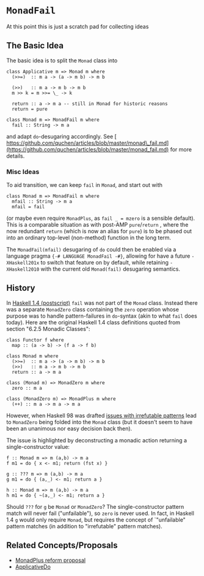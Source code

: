 


# `MonadFail`



At this point this is just a scratch pad for collecting ideas


## The Basic Idea



The basic idea is to split the `Monad` class into


```
class Applicative m => Monad m where
  (>>=)  :: m a -> (a -> m b) -> m b

  (>>)   :: m a -> m b -> m b
  m >> k = m >>= \_ -> k 

  return :: a -> m a -- still in Monad for historic reasons
  return = pure

class Monad m => MonadFail m where
  fail :: String -> m a
```


and adapt `do`-desugaring accordingly.
See [
https://github.com/quchen/articles/blob/master/monad\_fail.md](https://github.com/quchen/articles/blob/master/monad_fail.md) for more details.


### Misc Ideas



To aid transition, we can keep `fail` in `Monad`, and start out with


```
class Monad m => MonadFail m where
  mfail :: String -> m a
  mfail = fail
```


(or maybe even require `MonadPlus`, as `fail _ = mzero` is a sensible default). This is a comparable situation as  with post-AMP `pure`/`return` , where the now redundant `return` (which is now an alias for `pure`) is to be phased out into an ordinary top-level (non-method) function in the long term.



The `MonadFail(mfail)` desugaring of `do` could then be enabled via a language pragma `{-# LANGUAGE MonadFail -#}`, allowing for have a future `-XHaskell201x` to switch that feature on by default, while retaining `-XHaskell2010` with the current old `Monad(fail)` desugaring semantics.


## History



In [
Haskell 1.4 (postscript)](http://haskell.org/definition/haskell-report-1.4.ps.gz) `fail` was not part of the `Monad` class. Instead there was a separate `MonadZero` class containing the `zero` operation whose purpose was to handle pattern-failures in `do`-syntax (akin to what `fail` does today). Here are the original Haskell 1.4 class definitions quoted from section "6.2.5 Monadic Classes":


```
class Functor f where
  map :: (a -> b) -> (f a -> f b)

class Monad m where
  (>>=)  :: m a -> (a -> m b) -> m b
  (>>)   :: m a -> m b -> m b
  return :: a -> m a

class (Monad m) => MonadZero m where
  zero :: m a

class (MonadZero m) => MonadPlus m where
  (++) :: m a -> m a -> m a
```


However, when Haskell 98 was drafted [
issues with irrefutable patterns](http://marc.info/?l=haskell&m=66622011823641)  lead to `MonadZero` being folded into the `Monad` class (but it doesn't seem to have been an unanimous nor easy decision back then).



The issue is highlighted by deconstructing a monadic action returning a single-constructor value:


```
f :: Monad m => m (a,b) -> m a
f m1 = do { x <- m1; return (fst x) }

g :: ??? m => m (a,b) -> m a
g m1 = do { (a,_) <- m1; return a }

h :: Monad m => m (a,b) -> m a
h m1 = do { ~(a,_) <- m1; return a }
```


Should `???` for `g` be `Monad` or `MonadZero`? The single-constructor pattern match will never fail ("unfailable"), so `zero` is never used. In fact, in Haskell 1.4 `g` would only require `Monad`, but requires the concept of \`"unfailable" pattern matches (in addition to "irrefutable" pattern matches).


## Related Concepts/Proposals


- [
  MonadPlus reform proposal](https://wiki.haskell.org/MonadPlus_reform_proposal)
- [ApplicativeDo](applicative-do)
